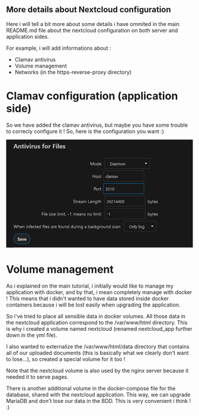 
## More details about Nextcloud configuration

Here i will tell a bit more about some details i have ommited in the main README.md file about the nextcloud configuration on both server and application sides. 

For example, i will add informations about : 

* Clamav antivirus
* Volume management
* Networks (in the https-reverse-proxy directory)

# Clamav configuration (application side)

So we have added the clamav antivirus, but maybe you have some trouble to correcly configure it ! 
So, here is the configuration you want :) 

![clamav configuration picture](/resources/clamav-configuration.PNG)

# Volume management

As i explained on the main tutorial, i initially would like to manage my application with docker, and by that, i mean completely manage with docker ! 
This means that i didn't wanted to have data stored inside docker containers because i will be lost easily when upgrading the application.

So i've tried to place all sensible data in docker volumes. All those data in the nextcloud application correspond to the /var/www/html directory. This is why i created a volume named nextcloud (renamed nextcloud_app further down in the yml file).

I also wanted to externalize the /var/www/html/data directory that contains all of our uploaded documents (this is basically what we clearly don't want to lose...), so created a special volume for it too !

Note that the nextcloud volume is also used by the nginx server because it needed it to serve pages. 

There is another additional volume in the docker-compose file for the database, shared with the nextcloud application. This way, we can upgrade MariaDB and don't lose our data in the BDD.
This is very convenient i think ! :)

